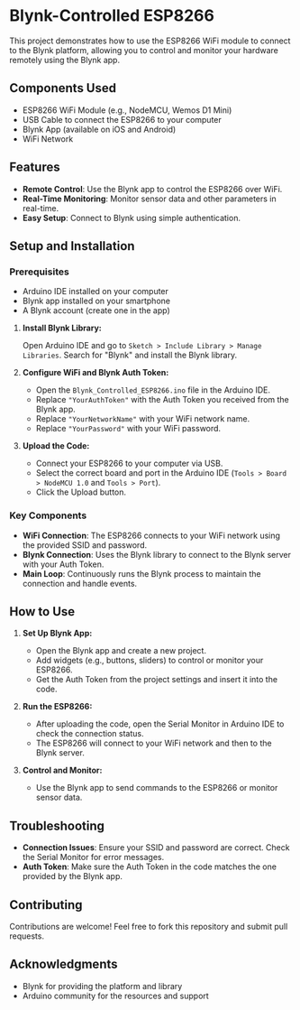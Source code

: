 # Blynk-Controlled ESP8266

This project demonstrates how to use the ESP8266 WiFi module to connect to the Blynk platform, allowing you to control and monitor your hardware remotely using the Blynk app.

## Components Used

- ESP8266 WiFi Module (e.g., NodeMCU, Wemos D1 Mini)
- USB Cable to connect the ESP8266 to your computer
- Blynk App (available on iOS and Android)
- WiFi Network

## Features

- **Remote Control**: Use the Blynk app to control the ESP8266 over WiFi.
- **Real-Time Monitoring**: Monitor sensor data and other parameters in real-time.
- **Easy Setup**: Connect to Blynk using simple authentication.

## Setup and Installation

### Prerequisites

- Arduino IDE installed on your computer
- Blynk app installed on your smartphone
- A Blynk account (create one in the app)


1. **Install Blynk Library:**

    Open Arduino IDE and go to `Sketch > Include Library > Manage Libraries`. Search for "Blynk" and install the Blynk library.

2. **Configure WiFi and Blynk Auth Token:**

    - Open the `Blynk_Controlled_ESP8266.ino` file in the Arduino IDE.
    - Replace `"YourAuthToken"` with the Auth Token you received from the Blynk app.
    - Replace `"YourNetworkName"` with your WiFi network name.
    - Replace `"YourPassword"` with your WiFi password.

3. **Upload the Code:**

    - Connect your ESP8266 to your computer via USB.
    - Select the correct board and port in the Arduino IDE (`Tools > Board > NodeMCU 1.0` and `Tools > Port`).
    - Click the Upload button.



### Key Components

- **WiFi Connection**: The ESP8266 connects to your WiFi network using the provided SSID and password.
- **Blynk Connection**: Uses the Blynk library to connect to the Blynk server with your Auth Token.
- **Main Loop**: Continuously runs the Blynk process to maintain the connection and handle events.

## How to Use

1. **Set Up Blynk App:**
    - Open the Blynk app and create a new project.
    - Add widgets (e.g., buttons, sliders) to control or monitor your ESP8266.
    - Get the Auth Token from the project settings and insert it into the code.

2. **Run the ESP8266:**
    - After uploading the code, open the Serial Monitor in Arduino IDE to check the connection status.
    - The ESP8266 will connect to your WiFi network and then to the Blynk server.

3. **Control and Monitor:**
    - Use the Blynk app to send commands to the ESP8266 or monitor sensor data.

## Troubleshooting

- **Connection Issues**: Ensure your SSID and password are correct. Check the Serial Monitor for error messages.
- **Auth Token**: Make sure the Auth Token in the code matches the one provided by the Blynk app.

## Contributing

Contributions are welcome! Feel free to fork this repository and submit pull requests.


## Acknowledgments

- Blynk for providing the platform and library
- Arduino community for the resources and support

